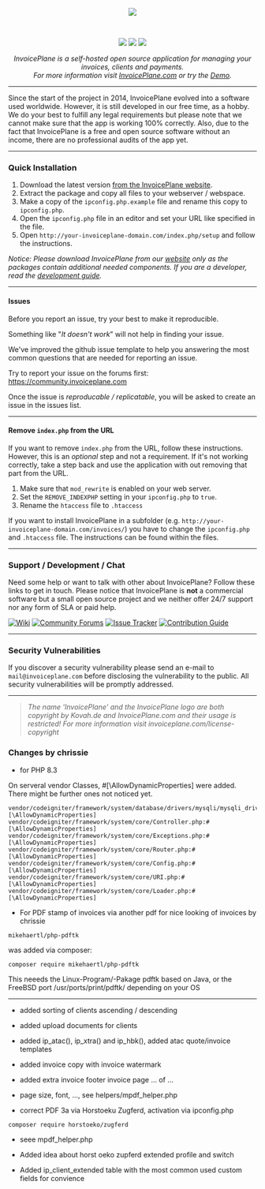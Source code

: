 <p align="center">
  <img src="/assets/core/img/logo.svg">
</p>
<p>&nbsp;</p>

<p align="center">
<a href="https://github.com/InvoicePlane/InvoicePlane/releases"><img src="https://img.shields.io/badge/dynamic/json.svg?label=Current%20Version&url=https%3A%2F%2Fapi.github.com%2Frepos%2FInvoicePlane%2FInvoicePlane%2Freleases%2Flatest&query=%24.name&colorB=%23429ae1"></a>
<a href="https://github.com/InvoicePlane/InvoicePlane/releases"><img src="https://img.shields.io/github/downloads/invoiceplane/invoiceplane/total?colorB=%23429ae1"></a>
<a href="https://translations.invoiceplane.com/project/fusioninvoice"><img src="https://img.shields.io/badge/Translations-%40%20Crowdin-429ae1"></a>
</p>

<p align="center" bgcolor="#429ae1"><i>InvoicePlane is a self-hosted open source application for managing your invoices, clients and payments.<br>
  For more information visit <a href="https://www.invoiceplane.com">InvoicePlane.com</a> or try the <a href="https://www.invoiceplane.com/demo">Demo</a>.</i></p>

---

Since the start of the project in 2014, InvoicePlane evolved into a software used worldwide.
However, it is still developed in our free time, as a hobby.
We do your best to fulfill any legal requirements but please note
that we cannot make sure that the app is working 100% correctly.
Also, due to the fact that InvoicePlane is a free and open source software without an income,
there are no professional audits of the app yet.

---

### Quick Installation

1. Download the latest version [from the InvoicePlane website](https://www.invoiceplane.com/downloads).
2. Extract the package and copy all files to your webserver / webspace.
3. Make a copy of the `ipconfig.php.example` file and rename this copy to `ipconfig.php`.
4. Open the `ipconfig.php` file in an editor and set your URL like specified in the file.
5. Open `http://your-invoiceplane-domain.com/index.php/setup` and follow the instructions.

_Notice: Please download InvoicePlane from our [website](https://www.invoiceplane.com/downloads) only as the packages contain additional needed components.
If you are a developer, read the [development guide](CONTRIBUTING.md)._

---

#### Issues

Before you report an issue, try your best to make it reproducible.

Something like "_It doesn't work_" will not help in finding your issue.

We've improved the github issue template to help you answering the most common questions that are needed for reporting an issue.

Try to report your issue on the forums first: https://community.invoiceplane.com

Once the issue is _reproducable / replicatable_, you will be asked to create an issue in the issues list.

---

#### Remove `index.php` from the URL

If you want to remove `index.php` from the URL, follow these instructions. However, this is an _optional_ step and not a requirement. If it's not working correctly, take a step back and use the application with out removing that part from the URL.

1. Make sure that `mod_rewrite` is enabled on your web server.
2. Set the `REMOVE_INDEXPHP` setting in your `ipconfig.php` to `true`.
3. Rename the `htaccess` file to `.htaccess`

If you want to install InvoicePlane in a subfolder (e.g. `http://your-invoiceplane-domain.com/invoices/`) you have to change the `ipconfig.php` and `.htaccess` file.
The instructions can be found within the files.

---

### Support / Development / Chat

Need some help or want to talk with other about InvoicePlane? Follow these links to get in touch.
Please notice that InvoicePlane is **not** a commercial software but a small open source project and we neither offer
24/7 support nor any form of SLA or paid help.

[![Wiki](https://img.shields.io/badge/Help%3A-Official%20Wiki-429ae1.svg)](https://wiki.invoiceplane.com/)
[![Community Forums](https://img.shields.io/badge/Help%3A-Community%20Forums-429ae1.svg)](https://community.invoiceplane.com/)
[![Issue Tracker](https://img.shields.io/badge/Development%3A-Issue%20Tracker-429ae1.svg)](https://github.com/invoiceplane/invoiceplane/issues/)
[![Contribution Guide](https://img.shields.io/badge/Development%3A-Contribution%20Guide-429ae1.svg)](CONTRIBUTING.md)

---

### Security Vulnerabilities

If you discover a security vulnerability please send an e-mail to `mail@invoiceplane.com` before disclosing the vulnerability to the public.
All security vulnerabilities will be promptly addressed.

---

> _The name 'InvoicePlane' and the InvoicePlane logo are both copyright by Kovah.de and InvoicePlane.com
and their usage is restricted! For more information visit invoiceplane.com/license-copyright_

### Changes by chrissie

* for PHP 8.3

On serveral vendor Classes, #[\AllowDynamicProperties] were added. There might be further ones not noticed yet. 

```
vendor/codeigniter/framework/system/database/drivers/mysqli/mysqli_driver.php:#[\AllowDynamicProperties]
vendor/codeigniter/framework/system/core/Controller.php:#[\AllowDynamicProperties]
vendor/codeigniter/framework/system/core/Exceptions.php:#[\AllowDynamicProperties]
vendor/codeigniter/framework/system/core/Router.php:#[\AllowDynamicProperties]
vendor/codeigniter/framework/system/core/Config.php:#[\AllowDynamicProperties]
vendor/codeigniter/framework/system/core/URI.php:#[\AllowDynamicProperties]
vendor/codeigniter/framework/system/core/Loader.php:#[\AllowDynamicProperties]
```

* For PDF stamp of invoices via another pdf for nice looking of invoices by chrissie

```
mikehaertl/php-pdftk
```

was added via composer:

```
composer require mikehaertl/php-pdftk
```

This neeeds the Linux-Program/-Pakage pdftk based on Java, or the FreeBSD port /usr/ports/print/pdftk/ depending on your OS

---

* added sorting of clients ascending / descending
* added upload documents for clients
* added ip_atac(), ip_xtra() and ip_hbk(), added atac quote/invoice templates
* added invoice copy with invoice watermark
* added extra invoice footer invoice page ... of ...
* page size, font, ..., see helpers/mpdf_helper.php

* correct PDF 3a via Horstoeku Zugferd, activation via ipconfig.php
```
composer require horstoeko/zugferd
```
* seee mpdf_helper.php

* Added idea about horst oeko zupferd extended profile and switch
* Added ip_client_extended table with the most common used custom fields for convience
